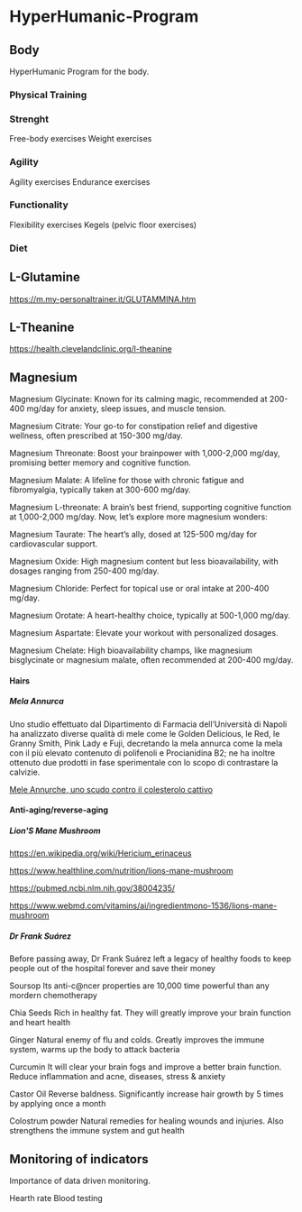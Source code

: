 # HyperHumanic-Program

## Body

HyperHumanic Program for the body.

### Physical Training

### Strenght

Free-body exercises
Weight exercises

### Agility

Agility exercises
Endurance exercises

### Functionality 

Flexibility exercises
Kegels (pelvic floor exercises)

### Diet

## L-Glutamine

https://m.my-personaltrainer.it/GLUTAMMINA.htm

## L-Theanine

https://health.clevelandclinic.org/l-theanine

## Magnesium

Magnesium Glycinate: Known for its calming magic, recommended at 200-400 mg/day for anxiety, sleep issues, and muscle tension.

Magnesium Citrate: Your go-to for constipation relief and digestive wellness, often prescribed at 150-300 mg/day.

Magnesium Threonate: Boost your brainpower with 1,000-2,000 mg/day, promising better memory and cognitive function.

Magnesium Malate: A lifeline for those with chronic fatigue and fibromyalgia, typically taken at 300-600 mg/day.

Magnesium L-threonate: A brain’s best friend, supporting cognitive function at 1,000-2,000 mg/day.
Now, let’s explore more magnesium wonders:

Magnesium Taurate: The heart’s ally, dosed at 125-500 mg/day for cardiovascular support.

Magnesium Oxide: High magnesium content but less bioavailability, with dosages ranging from 250-400 mg/day.

Magnesium Chloride: Perfect for topical use or oral intake at 200-400 mg/day.

Magnesium Orotate: A heart-healthy choice, typically at 500-1,000 mg/day.

Magnesium Aspartate: Elevate your workout with personalized dosages.

Magnesium Chelate: High bioavailability champs, like magnesium bisglycinate or magnesium malate, often recommended at 200-400 mg/day.

#### Hairs

##### Mela Annurca

Uno studio effettuato dal Dipartimento di Farmacia dell’Università di Napoli ha analizzato diverse qualità di mele come le Golden Delicious, le Red, le Granny Smith, Pink Lady e Fuji, decretando la mela annurca come la mela con il più elevato contenuto di polifenoli e Procianidina B2; ne ha inoltre ottenuto due prodotti in fase sperimentale con lo scopo di contrastare la calvizie.

[Mele Annurche, uno scudo contro il colesterolo cattivo](https://www.unina.it/-/8963414-mele-annurche-uno-scudo-contro-il-colesterolo-cattivo)

#### Anti-aging/reverse-aging

##### Lion'S Mane Mushroom

https://en.wikipedia.org/wiki/Hericium_erinaceus

https://www.healthline.com/nutrition/lions-mane-mushroom

https://pubmed.ncbi.nlm.nih.gov/38004235/

https://www.webmd.com/vitamins/ai/ingredientmono-1536/lions-mane-mushroom

##### Dr Frank Suárez

Before passing away, Dr Frank Suárez left a legacy of healthy foods to keep people out of the hospital forever and save their money

Soursop
Its anti-c@ncer properties are 10,000 time powerful than any mordern chemotherapy

Chia Seeds
Rich in healthy fat. They will greatly improve your brain function and heart health

Ginger
Natural enemy of flu and colds. Greatly improves the immune system, warms up the body to attack bacteria

Curcumin
It will clear your brain fogs and improve a better brain function.
Reduce inflammation and acne, diseases, stress & anxiety

Castor Oil
Reverse baldness. Significantly
increase hair growth by 5 times by applying once a month

Colostrum powder
Natural remedies for healing wounds and injuries.
Also strengthens the immune system and gut health

## Monitoring of indicators

Importance of data driven monitoring.

Hearth rate
Blood testing
